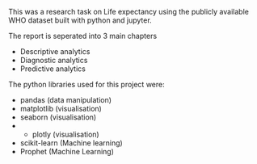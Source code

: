 This was a research task on Life expectancy using the publicly available WHO dataset built with python and jupyter.

The report is seperated into 3 main chapters
- Descriptive analytics
- Diagnostic analytics
- Predictive analytics

The python libraries used for this project were:
- pandas (data manipulation)
- matplotlib (visualisation)
- seaborn (visualisation)
- - plotly (visualisation)
- scikit-learn (Machine learning)
- Prophet (Machine Learning)
